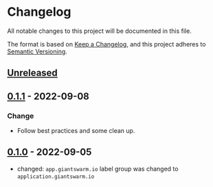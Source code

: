 # Changelog

All notable changes to this project will be documented in this file.

The format is based on [Keep a Changelog](https://keepachangelog.com/en/1.0.0/),
and this project adheres to [Semantic Versioning](https://semver.org/spec/v2.0.0.html).

## [Unreleased]

## [0.1.1] - 2022-09-08

### Change

- Follow best practices and some clean up.

## [0.1.0] - 2022-09-05

- changed: `app.giantswarm.io` label group was changed to `application.giantswarm.io`

[Unreleased]: https://github.com/giantswarm/prometheus-agent-app/compare/v0.1.1...HEAD
[0.1.1]: https://github.com/giantswarm/prometheus-agent-app/compare/v0.1.0...v0.1.1
[0.1.0]: https://github.com/giantswarm/prometheus-agent-app/releases/tag/v0.1.0
